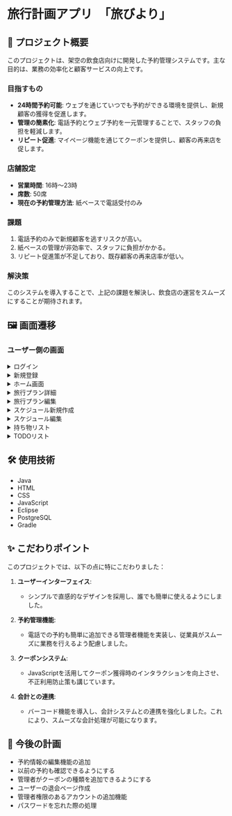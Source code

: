 # 旅行計画アプリ　「旅びより」

## 📌 プロジェクト概要

このプロジェクトは、架空の飲食店向けに開発した予約管理システムです。主な目的は、業務の効率化と顧客サービスの向上です。

### 目指すもの
- **24時間予約可能**: ウェブを通じていつでも予約ができる環境を提供し、新規顧客の獲得を促進します。
- **管理の簡素化**: 電話予約とウェブ予約を一元管理することで、スタッフの負担を軽減します。
- **リピート促進**: マイページ機能を通じてクーポンを提供し、顧客の再来店を促します。

### 店舗設定
- **営業時間**: 16時～23時
- **席数**: 50席
- **現在の予約管理方法**: 紙ベースで電話受付のみ

### 課題
1. 電話予約のみで新規顧客を逃すリスクが高い。
2. 紙ベースの管理が非効率で、スタッフに負担がかかる。
3. リピート促進策が不足しており、既存顧客の再来店率が低い。

### 解決策
このシステムを導入することで、上記の課題を解決し、飲食店の運営をスムーズにすることが期待されます。

## 🖼️ 画面遷移

### ユーザー側の画面

<details>
<summary>ログイン</summary>

<br>
<img src="TripPlan/images/login.png" alt="ログイン">
</details>

<details>
<summary>新規登録</summary>
<br>
こちらから会員登録をします。
<br><br>
<img src="/images/login_entry.png" alt="新規登録">
</details>

<details>
<summary>ホーム画面</summary>
<br>
ホーム画面です。旅行プラン一覧を確認できます。
<br><br>
<img src="TripPlan/images/plans_home.png" alt="ホーム画面">
</details>

<details>
<summary>旅行プラン詳細</summary>
<br>
スケジュールを確認できます。
<br><br>
<img src="TripPlan/images/plans_id.png" alt="旅行プラン詳細">
</details>

<details>
<summary>旅行プラン編集</summary>
<br>
<img src="TripPlan/images/plans_edit.png" alt="旅行プラン編集">
</details>

<details>
<summary>スケジュール新規作成</summary>
<br>
<img src="TripPlan/images/schedules_entry.png" alt="スケジュール新規作成">
</details>


<details>
<summary>スケジュール編集</summary>
<br>
イベントを押すとスケジュールが編集できます。
<br><br>
<img src="TripPlan/images/schedules_edit.png" alt="スケジュール編集">
</details>

<details>
<summary>持ち物リスト</summary>
<br>

<br><br>
<img src="TripPlan/images/items_entry.png" alt="持ち物リスト">
</details>

<details>
<summary>TODOリスト</summary>
<br>

<br><br>
<img src="BookSystem/images/todos_entry.png" alt="TODOリスト">
</details>


## 🛠️ 使用技術

- Java
- HTML
- CSS
- JavaScript
- Eclipse
- PostgreSQL
- Gradle

## ✨ こだわりポイント

このプロジェクトでは、以下の点に特にこだわりました：

1. **ユーザーインターフェイス**:
   - シンプルで直感的なデザインを採用し、誰でも簡単に使えるようにしました。

2. **予約管理機能**:
   - 電話での予約も簡単に追加できる管理者機能を実装し、従業員がスムーズに業務を行えるよう配慮しました。

3. **クーポンシステム**:
   - JavaScriptを活用してクーポン獲得時のインタラクションを向上させ、不正利用防止策も講じています。

4. **会計との連携**:
   - バーコード機能を導入し、会計システムとの連携を強化しました。これにより、スムーズな会計処理が可能になります。

## 🚀 今後の計画

- 予約情報の編集機能の追加
- 以前の予約も確認できるようにする
- 管理者がクーポンの種類を追加できるようにする
- ユーザーの退会ページ作成
- 管理者権限のあるアカウントの追加機能
- パスワードを忘れた際の処理
